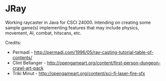 # JRay
Working raycaster in Java for CSCI 24000.  Intending on creating some sample game(s) implementing features that may include physics, movement, AI, combat, hitscans, etc.

Credits:
* Permadi - http://permadi.com/1996/05/ray-casting-tutorial-table-of-contents/
* Clint Bellanger - http://opengameart.org/content/first-person-dungeon-crawl-art-pack
* Triki Minut - http://opengameart.org/content/sci-fi-laser-fire-sfx
